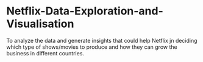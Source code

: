 # Netflix-Data-Exploration-and-Visualisation
To analyze the data and generate insights that could help Netflix jn deciding which type of shows/movies to produce and how they can grow the business in different countries.
